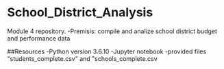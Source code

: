 # School_District_Analysis
Module 4 repository.
-Premisis: compile and analize school district budget and performance data

##Resources
-Python version 3.6.10
-Jupyter notebook
-provided files "students_complete.csv" and "schools_complete.csv

